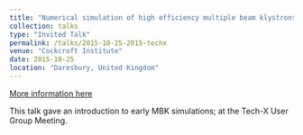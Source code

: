```yaml
---
title: "Numerical simulation of high efficiency multiple beam klystrons"
collection: talks
type: "Invited Talk"
permalink: /talks/2015-10-25-2015-techx
venue: "Cockcroft Institute"
date: 2015-10-25
location: "Daresbury, United Kingdom"
---
```


[More information here](https://doi.org/10.1109/IVEC.2011.5746898)

This talk gave an introduction to early MBK simulations; at the Tech-X User Group Meeting.
